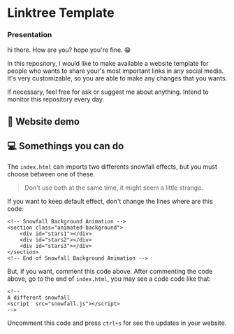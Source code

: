# Linktree Template
### Presentation
hi there. How are you? hope you're fine. 😁

In this repository, I would like to make available a website template for people who wants to share your's most important links in any social media. It's very customizable, so you are able to make any changes that you wants.

If necessary, feel free for ask or suggest me about anything. Intend to monitor this repository every day.

## 🎯 Website demo


## 💻 Somethings you can do
The `index.html` can imports two differents snowfall effects, but you must choose between one of these. 
> Don't use both at the same time, it might seem a little strange.

If you want to keep default effect, don't change the lines where are this code:
```
<!-- Snowfall Background Animation -->
<section class="animated-background">
    <div id="stars1"></div>
    <div id="stars2"></div>
    <div id="stars3"></div>
</section>
<!-- End of Snowfall Background Animation -->
```

But, if you want, comment this code above. After commenting the code above, go to the end of `index.html`, you may see a code code like that: 
```
<!-- 
A different snowfall 
<script  src="snowfall.js"></script> 
-->
```
Uncomment this code and press `ctrl+s` for see the updates in your website.

#
